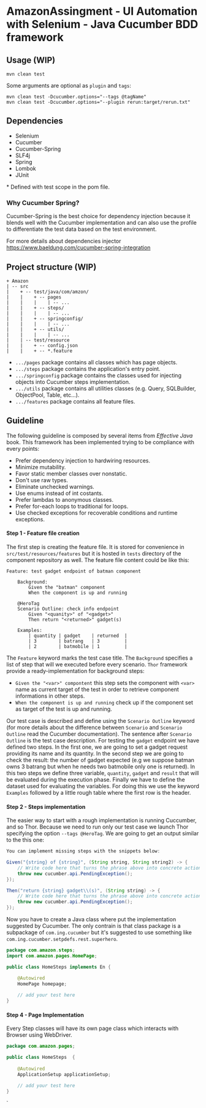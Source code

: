 # AmazonAssingment - UI Automation with Selenium - Java Cucumber BDD framework



## Usage (WIP)

```
mvn clean test 
```

Some arguments are optional as `plugin` and `tags`:

```
mvn clean test -Dcucumber.options="--tags @tagName"
mvn clean test -Dcucumber.options="--plugin rerun:target/rerun.txt"

```
 
## Dependencies

- Selenium
- Cucumber
- Cucumber-Spring
- SLF4j
- Spring
- Lombok
- JUnit

\* Defined with test scope in the pom file.


### Why Cucumber Spring?

Cucumber-Spring is the best choice for dependency 
injection because it blends well with the Cucumber implementation and can also use the profile 
to differentiate the test data based on the test environment. 

For more details about dependencies injector
https://www.baeldung.com/cucumber-spring-integration
## Project structure (WIP)

```
+ Amazon
| -- src
|    + -- test/java/com/amzon/
|    |    + -- pages
|    |    |    | -- ...
|    |    + -- steps/
|    |    |    | -- ...
|    |    + -- springconfig/
|    |    |    | -- ...
|    |    + -- utils/
|    |    |    | -- ...
|    | -- test/resource
|    |    + -- config.json
|    |    + -- *.feature
```
- `.../pages` package contains all classes which has page objects.<br />
- `.../steps` package contains the application's entry point.<br />
- `.../springconfig` package contains the classes used for injecting objects into Cucumber steps implementation.<br />
- `.../utils` package contains all utilities classes (e.g. Query, SQLBuilder, ObjectPool, Table, etc...).<br />
- `.../features` package contains all feature files.<br />


## Guideline

The following guideline is composed by several items from _Effective Java_ book.
This framework has been implemented trying to be compliance with every points:

- Prefer dependency injection to hardwiring resources.
- Minimize mutability.
- Favor static member classes over nonstatic.
- Don't use raw types.
- Eliminate unchecked warnings.
- Use enums instead of int costants.
- Prefer lambdas to anonymous classes.
- Prefer for-each loops to traditional for loops.
- Use checked exceptions for recoverable conditions and runtime exceptions.


#### Step 1 - Feature file creation

The first step is creating the feature file. It is stored for convenience in
`src/test/resources/features` but it is hosted in `tests` directory
of the component repository as well. The feature file content could be like this:

```gherkin
Feature: test gadget endpoint of batman component

    Background:
        Given the "batman" component
        When the component is up and running
		
    @HeroTag
    Scenario Outline: check info endpoint
        Given "<quanity>" of "<gadget>"
        Then return "<returned>" gadget(s) 
		
    Examples:
        | quantity | gadget    | returned  |
        | 3        | batrang   | 3         |
        | 2        | batmobile | 1         |
```

The `Feature` keyword marks the test case title. The `Background` specifies
a list of step that will we executed before every scenario. `Thor` framework
provide a ready-implementation for background steps:

- `Given the "<var>" compontent` this step sets the component with  `<var>` 
name as current target of the test in order to retrieve component informations in 
other steps.
- `When the component is up and running` check up if the component set as
target of the test is up and running.

Our test case is described and define using the `Scenario Outline` keyword (for more
details about the difference between `Scenario` and `Scenario Outline` read the
Cucumber documentation). The sentence after `Scenario Outline` is the test case
description. For testing the `gadget` endpoint we have defined two steps. In the first one,
we are going to set a gadget request providing its name and its quantity. In the second step 
we are going to check the result: the number of gadget expected (e.g we suppose batman owns
3 batrang but when he needs two batmobile only one is returned). In this two steps we define 
three variable, `quantity`, `gadget` and `result` that will be evaluated during the 
execution phase. Finally we have to define the dataset used for evaluating the variables. 
For doing this we use the keyword `Examples` followed by a little rough table where the 
first row is the header.

#### Step 2 - Steps implementation

The easier way to start with a rough implementation is running Cuccumber, and so Thor.
Because we need to run only our test case we launch Thor specifying the option `--tags @HeroTag`.
We are going to get an output similar to the this one:

```java
You can implement missing steps with the snippets below:

Given("{string} of {string}", (String string, String string2) -> {
    // Write code here that turns the phrase above into concrete actions
    throw new cucumber.api.PendingException();
});

Then("return {string} gadget\\(s)", (String string) -> {
    // Write code here that turns the phrase above into concrete actions
    throw new cucumber.api.PendingException();
});
```

Now you have to create a Java class where put the implementation suggested by Cucumber. The
only contrain is that class package is a subpackage of `com.ing.cucumber` but it's
suggested to use something like `com.ing.cucumber.setpdefs.rest.superhero`.

```java
package com.amazon.steps;
import com.amazon.pages.HomePage;

public class HomeSteps implements En {

    @Autowired
    HomePage homepage;
    
    // add your test here
}
```

#### Step 4 - Page Implementation

Every Step classes will have its own page class which interacts with Browser using WebDriver. 

```java
package com.amazon.pages;

public class HomeSteps  {
	
    @Autowired
    ApplicationSetup applicationSetup;
    
    // add your test here
}
```
`
